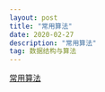 ```yaml
---
layout: post
title: "常用算法"
date: 2020-02-27 
description: "常用算法"
tag: 数据结构与算法 
---   
```


[常用算法](https://www.dazhuanlan.com/2019/08/24/5d612a4c6f09c/)